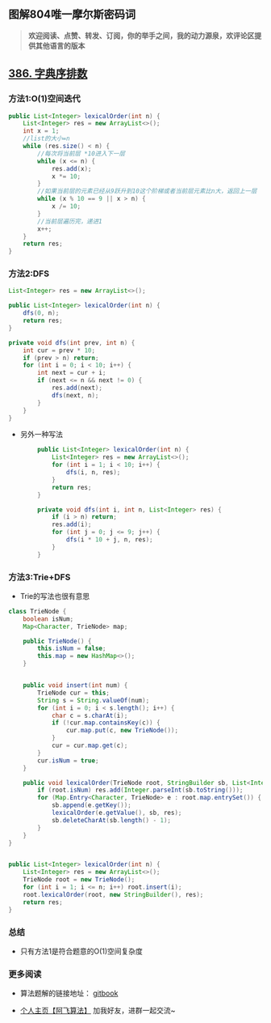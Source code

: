 





## 图解804唯一摩尔斯密码词






> **欢迎阅读、点赞、转发、订阅，你的举手之间，我的动力源泉，欢评论区提供其他语言的版本**

## [386. 字典序排数](https://leetcode-cn.com/problems/lexicographical-numbers/)

### 方法1:O(1)空间迭代

```java
public List<Integer> lexicalOrder(int n) {
    List<Integer> res = new ArrayList<>();
    int x = 1;
    //list的大小=n
    while (res.size() < n) {
        //每次将当前层 *10进入下一层
        while (x <= n) {
            res.add(x);
            x *= 10;
        }
        //如果当前层的元素已经从9跃升到10这个阶梯或者当前层元素比n大，返回上一层
        while (x % 10 == 9 || x > n) {
            x /= 10;
        }
        //当前层遍历完，递进1
        x++;
    }
    return res;
}
```

### 方法2:DFS 

```java
List<Integer> res = new ArrayList<>();

public List<Integer> lexicalOrder(int n) {
    dfs(0, n);
    return res;
}

private void dfs(int prev, int n) {
    int cur = prev * 10;
    if (prev > n) return;
    for (int i = 0; i < 10; i++) {
        int next = cur + i;
        if (next <= n && next != 0) {
            res.add(next);
            dfs(next, n);
        }
    }
}
```

- 另外一种写法

```java
        public List<Integer> lexicalOrder(int n) {
            List<Integer> res = new ArrayList<>();
            for (int i = 1; i < 10; i++) {
                dfs(i, n, res);
            }
            return res;
        }

        private void dfs(int i, int n, List<Integer> res) {
            if (i > n) return;
            res.add(i);
            for (int j = 0; j <= 9; j++) {
                dfs(i * 10 + j, n, res);
            }
        }
```





### 方法3:Trie+DFS

- Trie的写法也很有意思

```java
class TrieNode {
    boolean isNum;
    Map<Character, TrieNode> map;

    public TrieNode() {
        this.isNum = false;
        this.map = new HashMap<>();
    }


    public void insert(int num) {
        TrieNode cur = this;
        String s = String.valueOf(num);
        for (int i = 0; i < s.length(); i++) {
            char c = s.charAt(i);
            if (!cur.map.containsKey(c)) {
                cur.map.put(c, new TrieNode());
            }
            cur = cur.map.get(c);
        }
        cur.isNum = true;
    }

    public void lexicalOrder(TrieNode root, StringBuilder sb, List<Integer> res) {
        if (root.isNum) res.add(Integer.parseInt(sb.toString()));
        for (Map.Entry<Character, TrieNode> e : root.map.entrySet()) {
            sb.append(e.getKey());
            lexicalOrder(e.getValue(), sb, res);
            sb.deleteCharAt(sb.length() - 1);
        }
    }
}


public List<Integer> lexicalOrder(int n) {
    List<Integer> res = new ArrayList<>();
    TrieNode root = new TrieNode();
    for (int i = 1; i <= n; i++) root.insert(i);
    root.lexicalOrder(root, new StringBuilder(), res);
    return res;
}
```



### 总结

- 只有方法1是符合题意的O(1)空间复杂度





### 更多阅读

- 算法题解的链接地址： [gitbook](https://cnwangzhou.gitbook.io/algorithm/)

- [个人主页【阿飞算法】](https://blog.csdn.net/wat1r/article/details/117533156) 加我好友，进群一起交流~
